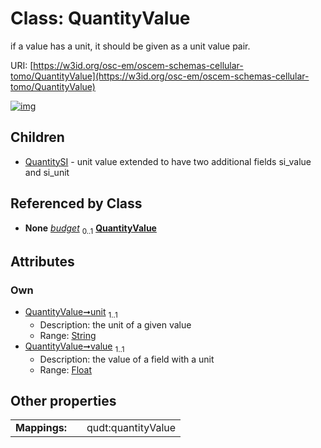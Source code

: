 
# Class: QuantityValue

if a value has a unit, it should be given as a unit value pair.

URI: [https://w3id.org/osc-em/oscem-schemas-cellular-tomo/QuantityValue](https://w3id.org/osc-em/oscem-schemas-cellular-tomo/QuantityValue)


[![img](https://yuml.me/diagram/nofunky;dir:TB/class/[Grant]++-%20budget%200..1>[QuantityValue&#124;unit:string;value:float],[QuantityValue]^-[QuantitySI],[QuantitySI],[Grant])](https://yuml.me/diagram/nofunky;dir:TB/class/[Grant]++-%20budget%200..1>[QuantityValue&#124;unit:string;value:float],[QuantityValue]^-[QuantitySI],[QuantitySI],[Grant])

## Children

 * [QuantitySI](QuantitySI.md) - unit value extended to have two additional fields si_value and si_unit

## Referenced by Class

 *  **None** *[budget](budget.md)*  <sub>0..1</sub>  **[QuantityValue](QuantityValue.md)**

## Attributes


### Own

 * [QuantityValue➞unit](QuantityValue_unit.md)  <sub>1..1</sub>
     * Description: the unit of a given value
     * Range: [String](types/String.md)
 * [QuantityValue➞value](QuantityValue_value.md)  <sub>1..1</sub>
     * Description: the value of a field with a unit
     * Range: [Float](types/Float.md)

## Other properties

|  |  |  |
| --- | --- | --- |
| **Mappings:** | | qudt:quantityValue |